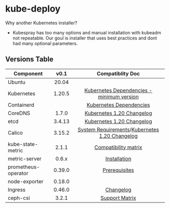 # kube-deploy
Why another Kubernetes installer?  
* Kubespray has too many options and manual installation with kubeadm not repeatable. Our goul is installer that uses best practices and dont had many optional parameters.

## Versions Table
| Component     |  v0.1 | Compatiblity Doc |
| ------------- |:------:| :--------------: | 
| Ubuntu        | 20.04  |   |
| Kubernetes    | 1.20.5 | [Kubernetes Dependencies - minimum version](https://github.com/kubernetes/kubernetes/blob/master/build/dependencies.yaml) |
| Containerd    |        | [Kubernetes Dependencies](https://github.com/kubernetes/kubernetes/blob/master/CHANGELOG/CHANGELOG-1.20.md) |
| CoreDNS       | 1.7.0  | [Kubernetes 1.20 Changelog](https://github.com/kubernetes/kubernetes/blob/master/CHANGELOG/CHANGELOG-1.20.md#feature-11)
| etcd          | 3.4.13 | [Kubernetes 1.20 Changelog](https://github.com/kubernetes/kubernetes/blob/master/CHANGELOG/CHANGELOG-1.20.md#bug-or-regression-15)
| Calico        | 3.15.2 | [System Requirements](https://docs.projectcalico.org/archive/v3.16/getting-started/kubernetes/requirements)/[Kubernetes 1.20 Changelog](https://github.com/kubernetes/kubernetes/blob/master/CHANGELOG/CHANGELOG-1.20.md#bug-or-regression-15) |
| kube-state-metric   | 2.1.1  | [Compatibility matrix](https://github.com/kubernetes/kube-state-metrics#compatibility-matrix) |
| metric-server       | 0.6.x  | [Installation](https://github.com/kubernetes-sigs/metrics-server#installation) |
| prometheus-operator | 0.39.0 | [Prerequisites](https://github.com/prometheus-operator/prometheus-operator#prerequisites) |
| node-exporter       | 0.18.0 | |
| Ingress             | 0.46.0 | [Changelog](https://github.com/kubernetes/ingress-nginx/blob/master/Changelog.md) |
| ceph-csi            | 3.2.1  | [Support Matrix](https://github.com/ceph/ceph-csi#support-matrix) |
